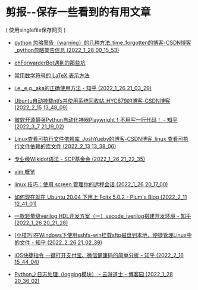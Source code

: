 # 剪报--保存一些看到的有用文章

( 使用singlefile保存网页 )

+ [python 忽略警告（warning）的几种方法_time_forgotten的博客-CSDN博客_python忽略警告信息 (2022_1_28 00_15_53)](https://ouyen.github.io/saved_html/python%20%E5%BF%BD%E7%95%A5%E8%AD%A6%E5%91%8A%EF%BC%88warning%EF%BC%89%E7%9A%84%E5%87%A0%E7%A7%8D%E6%96%B9%E6%B3%95_time_forgotten%E7%9A%84%E5%8D%9A%E5%AE%A2-CSDN%E5%8D%9A%E5%AE%A2_python%E5%BF%BD%E7%95%A5%E8%AD%A6%E5%91%8A%E4%BF%A1%E6%81%AF%20%282022_1_28%2000_15_53%29.html)

+ [ehForwarderBot遇到的那些坑](https://ouyen.github.io/saved_html/ehForwarderBot%E9%81%87%E5%88%B0%E7%9A%84%E9%82%A3%E4%BA%9B%E5%9D%91.html)

+ [常用数学符号的 LaTeX 表示方法](https://ouyen.github.io/saved_html/%E5%B8%B8%E7%94%A8%E6%95%B0%E5%AD%A6%E7%AC%A6%E5%8F%B7%E7%9A%84%20LaTeX%20%E8%A1%A8%E7%A4%BA%E6%96%B9%E6%B3%95.html)

+ [i.e._e.g._aka的正确使用方法 - 知乎 (2022_1_26 21_03_29)](https://ouyen.github.io/saved_html/i.e._e.g._aka%E7%9A%84%E6%AD%A3%E7%A1%AE%E4%BD%BF%E7%94%A8%E6%96%B9%E6%B3%95%20-%20%E7%9F%A5%E4%B9%8E%20%282022_1_26%2021_03_29%29.html)

+ [Ubuntu自动挂载ntfs并使用系统回收站_HYC679的博客-CSDN博客 (2022_2_15 13_48_09)](https://ouyen.github.io/saved_html/Ubuntu%E8%87%AA%E5%8A%A8%E6%8C%82%E8%BD%BDntfs%E5%B9%B6%E4%BD%BF%E7%94%A8%E7%B3%BB%E7%BB%9F%E5%9B%9E%E6%94%B6%E7%AB%99_HYC679%E7%9A%84%E5%8D%9A%E5%AE%A2-CSDN%E5%8D%9A%E5%AE%A2%20%282022_2_15%2013_48_09%29.html)

+ [微软开源最强Python自动化神器Playwright！不用写一行代码！ - 知乎 (2022_3_7 21_19_02)](https://ouyen.github.io/saved_html/%E5%BE%AE%E8%BD%AF%E5%BC%80%E6%BA%90%E6%9C%80%E5%BC%BAPython%E8%87%AA%E5%8A%A8%E5%8C%96%E7%A5%9E%E5%99%A8Playwright%EF%BC%81%E4%B8%8D%E7%94%A8%E5%86%99%E4%B8%80%E8%A1%8C%E4%BB%A3%E7%A0%81%EF%BC%81%20-%20%E7%9F%A5%E4%B9%8E%20%282022_3_7%2021_19_02%29.html)

+ [Linux查看可执行文件依赖库_JoshYueby的博客-CSDN博客_linux 查看可执行文件依赖的库文件 (2022_2_13 13_38_06)](https://ouyen.github.io/saved_html/Linux%E6%9F%A5%E7%9C%8B%E5%8F%AF%E6%89%A7%E8%A1%8C%E6%96%87%E4%BB%B6%E4%BE%9D%E8%B5%96%E5%BA%93_JoshYueby%E7%9A%84%E5%8D%9A%E5%AE%A2-CSDN%E5%8D%9A%E5%AE%A2_linux%20%E6%9F%A5%E7%9C%8B%E5%8F%AF%E6%89%A7%E8%A1%8C%E6%96%87%E4%BB%B6%E4%BE%9D%E8%B5%96%E7%9A%84%E5%BA%93%E6%96%87%E4%BB%B6%20%282022_2_13%2013_38_06%29.html)

+ [专业级Wikidot语法 - SCP基金会 (2022_1_26 21_22_35)](https://ouyen.github.io/saved_html/%E4%B8%93%E4%B8%9A%E7%BA%A7Wikidot%E8%AF%AD%E6%B3%95%20-%20SCP%E5%9F%BA%E9%87%91%E4%BC%9A%20%282022_1_26%2021_22_35%29.html)

+ [vim 概览](https://ouyen.github.io/saved_html/vim%20%E6%A6%82%E8%A7%88.html)

+ [linux 技巧：使用 screen 管理你的远程会话 (2022_1_26 20_17_00)](https://ouyen.github.io/saved_html/linux%20%E6%8A%80%E5%B7%A7%EF%BC%9A%E4%BD%BF%E7%94%A8%20screen%20%E7%AE%A1%E7%90%86%E4%BD%A0%E7%9A%84%E8%BF%9C%E7%A8%8B%E4%BC%9A%E8%AF%9D%20%282022_1_26%2020_17_00%29.html)

+ [如何现在就在 Ubuntu 20.04 下用上 Fcitx 5.0.2 - Plum's Blog (2022_2_11 12_41_01)](https://ouyen.github.io/saved_html/%E5%A6%82%E4%BD%95%E7%8E%B0%E5%9C%A8%E5%B0%B1%E5%9C%A8%20Ubuntu%2020.04%20%E4%B8%8B%E7%94%A8%E4%B8%8A%20Fcitx%205.0.2%20-%20Plum%27s%20Blog%20%282022_2_11%2012_41_01%29.html)

+ [一款轻量级verilog HDL开发方案（一）vscode_iverilog搭建开发环境 - 知乎 (2022_1_26 20_21_28)](https://ouyen.github.io/saved_html/%E4%B8%80%E6%AC%BE%E8%BD%BB%E9%87%8F%E7%BA%A7verilog%20HDL%E5%BC%80%E5%8F%91%E6%96%B9%E6%A1%88%EF%BC%88%E4%B8%80%EF%BC%89vscode_iverilog%E6%90%AD%E5%BB%BA%E5%BC%80%E5%8F%91%E7%8E%AF%E5%A2%83%20-%20%E7%9F%A5%E4%B9%8E%20%282022_1_26%2020_21_28%29.html)

+ [[小技巧]在Windows下使用sshfs-win挂载sftp磁盘到本地，便捷管理Linux中的文件 - 知乎 (2022_2_26 21_02_39)](https://ouyen.github.io/saved_html/%5B%E5%B0%8F%E6%8A%80%E5%B7%A7%5D%E5%9C%A8Windows%E4%B8%8B%E4%BD%BF%E7%94%A8sshfs-win%E6%8C%82%E8%BD%BDsftp%E7%A3%81%E7%9B%98%E5%88%B0%E6%9C%AC%E5%9C%B0%EF%BC%8C%E4%BE%BF%E6%8D%B7%E7%AE%A1%E7%90%86Linux%E4%B8%AD%E7%9A%84%E6%96%87%E4%BB%B6%20-%20%E7%9F%A5%E4%B9%8E%20%282022_2_26%2021_02_39%29.html)

+ [iOS快捷指令 一键打开支付宝、微信健康码的简单分析 - 知乎 (2022_2_16 15_44_04)](https://ouyen.github.io/saved_html/iOS%E5%BF%AB%E6%8D%B7%E6%8C%87%E4%BB%A4%20%E4%B8%80%E9%94%AE%E6%89%93%E5%BC%80%E6%94%AF%E4%BB%98%E5%AE%9D%E3%80%81%E5%BE%AE%E4%BF%A1%E5%81%A5%E5%BA%B7%E7%A0%81%E7%9A%84%E7%AE%80%E5%8D%95%E5%88%86%E6%9E%90%20-%20%E7%9F%A5%E4%B9%8E%20%282022_2_16%2015_44_04%29.html)

+ [Python之日志处理（logging模块） - 云游道士 - 博客园 (2022_1_28 20_36_02)](https://ouyen.github.io/saved_html/Python%E4%B9%8B%E6%97%A5%E5%BF%97%E5%A4%84%E7%90%86%EF%BC%88logging%E6%A8%A1%E5%9D%97%EF%BC%89%20-%20%E4%BA%91%E6%B8%B8%E9%81%93%E5%A3%AB%20-%20%E5%8D%9A%E5%AE%A2%E5%9B%AD%20%282022_1_28%2020_36_02%29.html)

